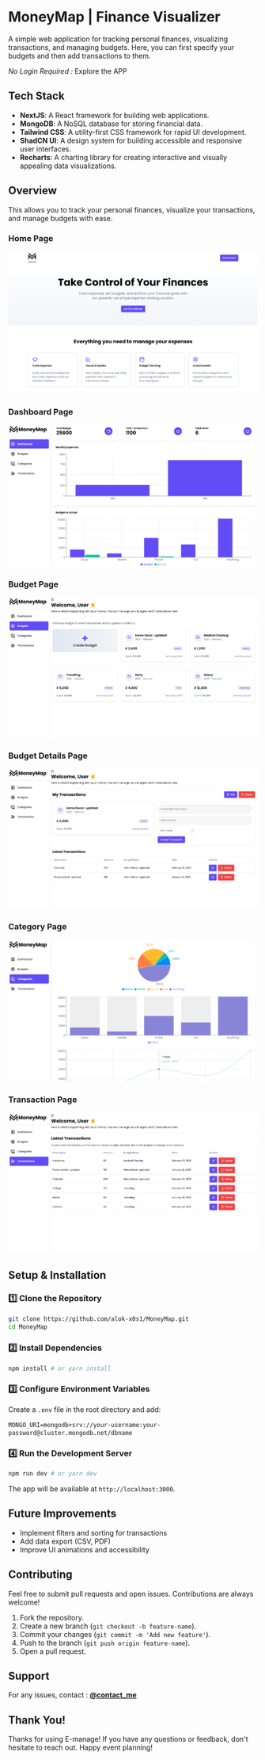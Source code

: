 # MoneyMap | Finance Visualizer

A simple web application for tracking personal finances, visualizing transactions, and managing budgets. Here, you can first specify your budgets and then add transactions to them.

_No Login Required :_ Explore the APP

## Tech Stack

-   **NextJS**: A React framework for building web applications.
-   **MongoDB**: A NoSQL database for storing financial data.
-   **Tailwind CSS**: A utility-first CSS framework for rapid UI development.
-   **ShadCN UI**: A design system for building accessible and responsive user interfaces.
-   **Recharts**: A charting library for creating interactive and visually appealing data visualizations.

## Overview

This allows you to track your personal finances, visualize your transactions, and manage budgets with ease.

### **Home Page**

![Home page](/public/home.png)

### **Dashboard Page**

![Dashboard page](/public/dashboard.png)

### **Budget Page**

![Budgets page](/public/budget.png)

### **Budget Details Page**

![Budget details page](/public/budget-details.png)

### **Category Page**

![Categories page](/public/category.png)

### **Transaction Page**

![Transactions page](/public/transaction.png)

## Setup & Installation

### 1️⃣ Clone the Repository

```sh
git clone https://github.com/alok-x0s1/MoneyMap.git
cd MoneyMap
```

### 2️⃣ Install Dependencies

```sh
npm install # or yarn install
```

### 3️⃣ Configure Environment Variables

Create a `.env` file in the root directory and add:

```env
MONGO_URI=mongodb+srv://your-username:your-password@cluster.mongodb.net/dbname
```

### 4️⃣ Run the Development Server

```sh
npm run dev # or yarn dev
```

The app will be available at `http://localhost:3000`.

## Future Improvements

-   Implement filters and sorting for transactions
-   Add data export (CSV, PDF)
-   Improve UI animations and accessibility

## Contributing

Feel free to submit pull requests and open issues. Contributions are always welcome!

1. Fork the repository.
2. Create a new branch (`git checkout -b feature-name`).
3. Commit your changes (`git commit -m 'Add new feature'`).
4. Push to the branch (`git push origin feature-name`).
5. Open a pull request.

## Support

For any issues, contact : **[@contact_me](https://instagram.com/mr_x0s1)**

## Thank You!

Thanks for using E-manage! If you have any questions or feedback, don't hesitate to reach out. Happy event planning!
